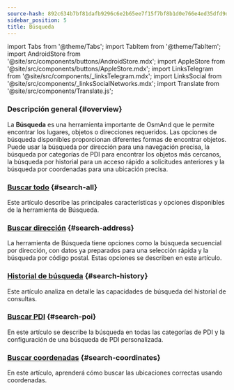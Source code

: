 ```yaml
---
source-hash: 892c634b7bf81dafb9296c6e2b65ee7f15f7bf8b1d0e766e4ed35dfd9df8901e
sidebar_position: 5
title: Búsqueda
---
```

import Tabs from '@theme/Tabs';
import TabItem from '@theme/TabItem';
import AndroidStore from '@site/src/components/buttons/AndroidStore.mdx';
import AppleStore from '@site/src/components/buttons/AppleStore.mdx';
import LinksTelegram from '@site/src/components/_linksTelegram.mdx';
import LinksSocial from '@site/src/components/_linksSocialNetworks.mdx';
import Translate from '@site/src/components/Translate.js';


### Descripción general {#overview}

La **Búsqueda** es una herramienta importante de OsmAnd que le permite encontrar los lugares, objetos o direcciones requeridos. Las opciones de búsqueda disponibles proporcionan diferentes formas de encontrar objetos. Puede usar la búsqueda por dirección para una navegación precisa, la búsqueda por categorías de PDI para encontrar los objetos más cercanos, la búsqueda por historial para un acceso rápido a solicitudes anteriores y la búsqueda por coordenadas para una ubicación precisa.


### [Buscar todo](./search-all.md) {#search-all}

Este artículo describe las principales características y opciones disponibles de la herramienta de Búsqueda.


### [Buscar dirección](./search-address.md) {#search-address}

La herramienta de Búsqueda tiene opciones como la búsqueda secuencial por dirección, con datos ya preparados para una selección rápida y la búsqueda por código postal. Estas opciones se describen en este artículo.


### [Historial de búsqueda](./search-history.md) {#search-history}

Este artículo analiza en detalle las capacidades de búsqueda del historial de consultas.


### [Buscar PDI](./search-poi.md) {#search-poi}

En este artículo se describe la búsqueda en todas las categorías de PDI y la configuración de una búsqueda de PDI personalizada.


### [Buscar coordenadas](./search-coordinates.md) {#search-coordinates}

En este artículo, aprenderá cómo buscar las ubicaciones correctas usando coordenadas.
